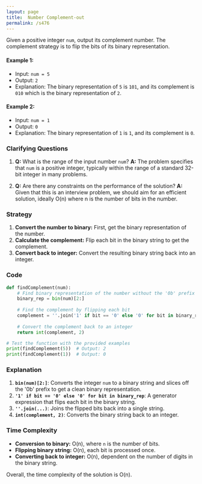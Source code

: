 ```yaml
---
layout: page
title:  Number Complement-out
permalink: /s476
---
```

Given a positive integer `num`, output its complement number. The complement strategy is to flip the bits of its binary representation.

#### Example 1:
- Input: `num = 5`
- Output: `2`
- Explanation: The binary representation of `5` is `101`, and its complement is `010` which is the binary representation of `2`.

#### Example 2:
- Input: `num = 1`
- Output: `0`
- Explanation: The binary representation of `1` is `1`, and its complement is `0`.

### Clarifying Questions
1. **Q:** What is the range of the input number `num`?
   **A:** The problem specifies that `num` is a positive integer, typically within the range of a standard 32-bit integer in many problems.
   
2. **Q:** Are there any constraints on the performance of the solution?
   **A:** Given that this is an interview problem, we should aim for an efficient solution, ideally O(n) where n is the number of bits in the number.

### Strategy
1. **Convert the number to binary:** First, get the binary representation of the number.
2. **Calculate the complement:** Flip each bit in the binary string to get the complement.
3. **Convert back to integer:** Convert the resulting binary string back into an integer.

### Code

```python
def findComplement(num):
    # Find binary representation of the number without the '0b' prefix
    binary_rep = bin(num)[2:]
    
    # Find the complement by flipping each bit
    complement = ''.join('1' if bit == '0' else '0' for bit in binary_rep)
    
    # Convert the complement back to an integer
    return int(complement, 2)

# Test the function with the provided examples
print(findComplement(5))  # Output: 2
print(findComplement(1))  # Output: 0
```

### Explanation
1. **`bin(num)[2:]`**: Converts the integer `num` to a binary string and slices off the '0b' prefix to get a clean binary representation.
2. **`'1' if bit == '0' else '0' for bit in binary_rep`**: A generator expression that flips each bit in the binary string.
3. **`''.join(...)`**: Joins the flipped bits back into a single string.
4. **`int(complement, 2)`**: Converts the binary string back to an integer.

### Time Complexity
- **Conversion to binary:** O(n), where `n` is the number of bits.
- **Flipping binary string:** O(n), each bit is processed once.
- **Converting back to integer:** O(n), dependent on the number of digits in the binary string.

Overall, the time complexity of the solution is O(n).